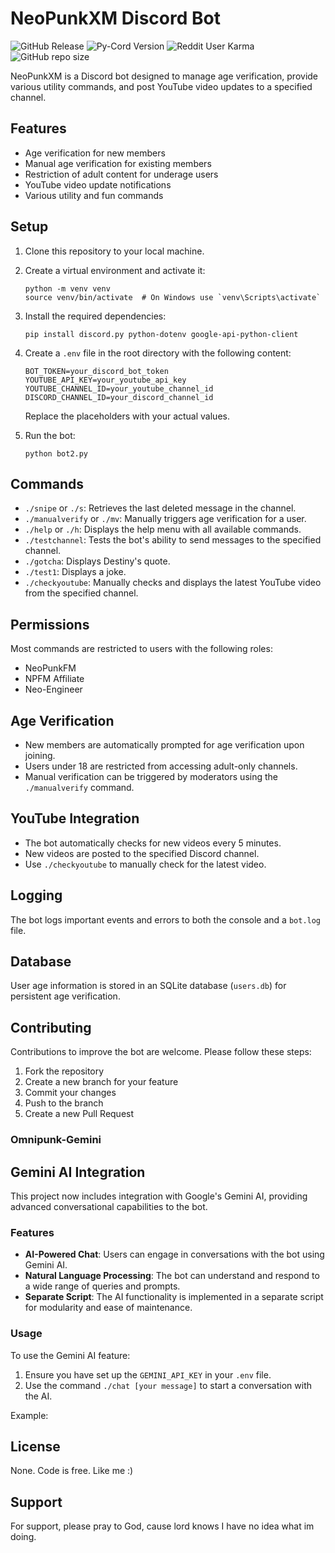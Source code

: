 # NeoPunkXM Discord Bot
![GitHub Release](https://img.shields.io/github/v/release/grandt0ur/Omnipunk)
![Py-Cord Version](https://img.shields.io/pypi/v/py-cord)
![Reddit User Karma](https://img.shields.io/reddit/user-karma/combined/NeoUnmei?style=social)
![GitHub repo size](https://img.shields.io/github/repo-size/metalgearsolid2/Omnipunk)

NeoPunkXM is a Discord bot designed to manage age verification, provide various utility commands, and post YouTube video updates to a specified channel.

## Features

- Age verification for new members
- Manual age verification for existing members
- Restriction of adult content for underage users
- YouTube video update notifications
- Various utility and fun commands

## Setup

1. Clone this repository to your local machine.

2. Create a virtual environment and activate it:
   ```
   python -m venv venv
   source venv/bin/activate  # On Windows use `venv\Scripts\activate`
   ```

3. Install the required dependencies:
   ```
   pip install discord.py python-dotenv google-api-python-client
   ```

4. Create a `.env` file in the root directory with the following content:
   ```
   BOT_TOKEN=your_discord_bot_token
   YOUTUBE_API_KEY=your_youtube_api_key
   YOUTUBE_CHANNEL_ID=your_youtube_channel_id
   DISCORD_CHANNEL_ID=your_discord_channel_id
   ```
   Replace the placeholders with your actual values.

5. Run the bot:
   ```
   python bot2.py
   ```

## Commands

- `./snipe` or `./s`: Retrieves the last deleted message in the channel.
- `./manualverify` or `./mv`: Manually triggers age verification for a user.
- `./help` or `./h`: Displays the help menu with all available commands.
- `./testchannel`: Tests the bot's ability to send messages to the specified channel.
- `./gotcha`: Displays Destiny's quote.
- `./test1`: Displays a joke.
- `./checkyoutube`: Manually checks and displays the latest YouTube video from the specified channel.

## Permissions

Most commands are restricted to users with the following roles:
- NeoPunkFM
- NPFM Affiliate
- Neo-Engineer

## Age Verification

- New members are automatically prompted for age verification upon joining.
- Users under 18 are restricted from accessing adult-only channels.
- Manual verification can be triggered by moderators using the `./manualverify` command.

## YouTube Integration

- The bot automatically checks for new videos every 5 minutes.
- New videos are posted to the specified Discord channel.
- Use `./checkyoutube` to manually check for the latest video.

## Logging

The bot logs important events and errors to both the console and a `bot.log` file.

## Database

User age information is stored in an SQLite database (`users.db`) for persistent age verification.

## Contributing

Contributions to improve the bot are welcome. Please follow these steps:
1. Fork the repository
2. Create a new branch for your feature
3. Commit your changes
4. Push to the branch
5. Create a new Pull Request


### Omnipunk-Gemini
## Gemini AI Integration

This project now includes integration with Google's Gemini AI, providing advanced conversational capabilities to the bot.

### Features

- **AI-Powered Chat**: Users can engage in conversations with the bot using Gemini AI.
- **Natural Language Processing**: The bot can understand and respond to a wide range of queries and prompts.
- **Separate Script**: The AI functionality is implemented in a separate script for modularity and ease of maintenance.

### Usage

To use the Gemini AI feature:

1. Ensure you have set up the `GEMINI_API_KEY` in your `.env` file.
2. Use the command `./chat [your message]` to start a conversation with the AI.

Example:
## License

None. Code is free. Like me :)

## Support

For support, please pray to God, cause lord knows I have no idea what im doing.
